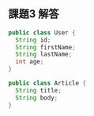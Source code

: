 ## 課題3 解答
```java
public class User {
  String id;
  String firstName;
  String lastName;
  int age;
}
```

```java
public class Article {
  String title;
  String body;
}
```
